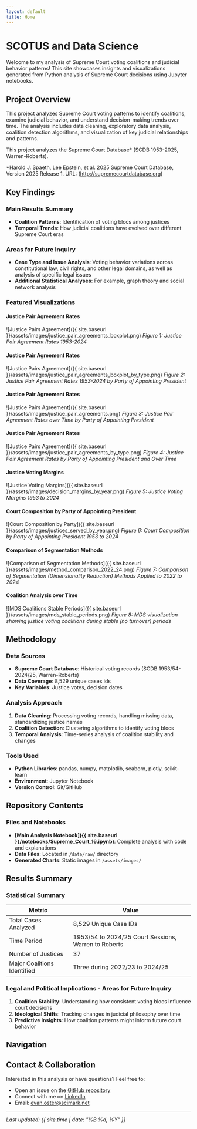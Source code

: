 ```yaml
---
layout: default
title: Home
--- 
```


# SCOTUS and Data Science

Welcome to my analysis of Supreme Court voting coalitions and judicial behavior patterns! This site showcases insights and visualizations generated from Python analysis of Supreme Court decisions using Jupyter notebooks.

## Project Overview

This project analyzes Supreme Court voting patterns to identify coalitions, examine judicial behavior, and understand decision-making trends over time. The analysis includes data cleaning, exploratory data analysis, coalition detection algorithms, and visualization of key judicial relationships and patterns.

This project analyzes the Supreme Court Database* (SCDB 1953-2025, Warren-Roberts).

*Harold J. Spaeth, Lee Epstein, et al. 2025 Supreme Court Database, Version 2025 Release 1. URL: (http://supremecourtdatabase.org)

## Key Findings

### Main Results Summary

- **Coalition Patterns**: Identification of voting blocs among justices
- **Temporal Trends**: How judicial coalitions have evolved over different Supreme Court eras

### Areas for Future Inquiry

- **Case Type and Issue Analysis**: Voting behavior variations across constitutional law, civil rights, and other legal domains, as well as analysis of specific legal issues
- **Additional Statistical Analyses**: For example, graph theory and social network analysis

### Featured Visualizations


#### Justice Pair Agreement Rates
![Justice Pairs Agreement]({{ site.baseurl }}/assets/images/justice_pair_agreements_boxplot.png)
*Figure 1: Justice Pair Agreement Rates 1953-2024*


#### Justice Pair Agreement Rates
![Justice Pairs Agreement]({{ site.baseurl }}/assets/images/justice_pair_agreements_boxplot_by_type.png)
*Figure 2: Justice Pair Agreement Rates 1953-2024 by Party of Appointing President*


#### Justice Pair Agreement Rates
![Justice Pairs Agreement]({{ site.baseurl }}/assets/images/justice_pair_agreements.png)
*Figure 3: Justice Pair Agreement Rates over Time by Party of Appointing President*


#### Justice Pair Agreement Rates
![Justice Pairs Agreement]({{ site.baseurl }}/assets/images/justice_pair_agreements_by_type.png)
*Figure 4: Justice Pair Agreement Rates by Party of Appointing President and Over Time*


#### Justice Voting Margins
![Justice Voting Margins]({{ site.baseurl }}/assets/images/decision_margins_by_year.png)
*Figure 5: Justice Voting Margins 1953 to 2024*


#### Court Composition by Party of Appointing President
![Court Composition by Party]({{ site.baseurl }}/assets/images/justices_served_by_year.png)
*Figure 6: Court Composition by Party of Appointing President 1953 to 2024*


#### Comparison of Segmentation Methods
![Comparison of Segmentation Methods]({{ site.baseurl }}/assets/images/method_comparison_2022_24.png)
*Figure 7: Camparison of Segmentation (Dimensionality Reduction) Methods Applied to 2022 to 2024*


#### Coalition Analysis over Time
![MDS Coalitions Stable Periods]({{ site.baseurl }}/assets/images/mds_stable_periods.png)
*Figure 8: MDS visualization showing justice voting coalitions during stable (no turnover) periods*



<!--## Interactive Analysis-->
<!--   -->
<!--For interactive charts and detailed exploration:-->
<!--    -->
<!--<div style="width: 100%; height: 600px; border: 1px solid #ddd; margin: 20px 0;"> -->
<!--  <iframe src="{{ site.baseurl }}/assets/charts/interactive_chart.html" -->
 <!--         width="100%" height="100%" frameborder="0">-->
 <!--   <p>Your browser does not support iframes. <a href="{{ site.baseurl }}/assets/charts/interactive_chart.html">View the--> <!--interactive chart here</a>.</p>-->
  <!--</iframe>-->
<!--</div>-->

## Methodology

### Data Sources
- **Supreme Court Database**: Historical voting records (SCDB 1953/54-2024/25, Warren-Roberts)
- **Data Coverage**: 8,529 unique cases ids
- **Key Variables**: Justice votes, decision dates

### Analysis Approach
1. **Data Cleaning**: Processing voting records, handling missing data, standardizing justice names
2. **Coalition Detection**: Clustering algorithms to identify voting blocs
3. **Temporal Analysis**: Time-series analysis of coalition stability and changes

### Tools Used
- **Python Libraries**: pandas, numpy, matplotlib, seaborn, plotly, scikit-learn
- **Environment**: Jupyter Notebook
- **Version Control**: Git/GitHub

## Repository Contents

### Files and Notebooks
- **[Main Analysis Notebook]({{ site.baseurl }}/notebooks/Supreme_Court_16.ipynb)**: Complete analysis with code and explanations
- **Data Files**: Located in `/data/raw/` directory
- **Generated Charts**: Static images in `/assets/images/`

<!--### Code Highlights-->

<!--Here's a sample of the key analysis code:-->

<!--```python-->
<!--import pandas as pd-->
<!--import matplotlib.pyplot as plt-->
<!--import seaborn as sns-->
<!--import networkx as nx-->

<!--# Load Supreme Court voting data-->
<!--df = pd.read_csv('data/supreme_court_votes.csv')-->
<!--print(f"Dataset shape: {df.shape}")-->

<!--# Calculate justice agreement matrix-->
<!--agreement_matrix = df.pivot_table(-->
<!--   index='justice1', -->
<!--    columns='justice2', -->
<!--    values='agreement_rate'-->
<!--)-->

<!--# Create coalition network-->
<!--G = nx.from_pandas_adjacency(agreement_matrix)-->
<!--plt.figure(figsize=(12, 8))-->
<!--nx.draw_spring(G, with_labels=True, node_color='lightblue')-->
<!--plt.title('Supreme Court Justice Coalition Network')-->
<!--plt.show()-->
<!--```-->

## Results Summary

### Statistical Summary

| Metric | Value |
|--------|-------|
| Total Cases Analyzed | 8,529 Unique Case IDs |
| Time Period | 1953/54 to 2024/25 Court Sessions, Warren to Roberts |
| Number of Justices | 37 |
| Major Coalitions Identified | Three during 2022/23 to 2024/25 |


### Legal and Political Implications - Areas for Future Inquiry

1. **Coalition Stability**: Understanding how consistent voting blocs influence court decisions
2. **Ideological Shifts**: Tracking changes in judicial philosophy over time  
3. **Predictive Insights**: How coalition patterns might inform future court behavior

## Navigation

<!--- **[Detailed Analysis]({{ site.baseurl }}/pages/detailed-analysis)** - In-depth exploration of results-->
<!--- **[Methodology]({{ site.baseurl }}/pages/methodology)** - Technical details of the analysis approach-->
<!--- **[Data Dictionary]({{ site.baseurl }}/pages/data-dictionary)** - Variable definitions and descriptions-->
<!--- **[GitHub Repository](https://github.com/evanoster/supreme-court-coalition-analysis)** - Full source code and data-->

## Contact & Collaboration

Interested in this analysis or have questions? Feel free to:
- Open an issue on the [GitHub repository](https://github.com/evanoster/supreme-court-coalition-analysis/issues)
- Connect with me on [LinkedIn](https://linkedin.com/in/evanoster)
- Email: evan.oster@scimark.net

---

*Last updated: {{ site.time | date: "%B %d, %Y" }}*
<!-- *Last updated: {{ site.time | date: "%B %d, %Y" }}* -->
